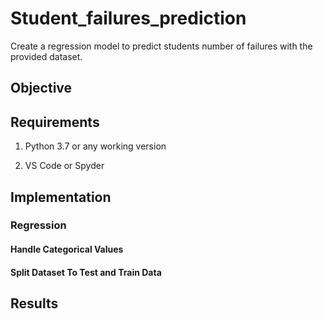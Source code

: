 # Student_failures_prediction

Create a regression model to predict students number of failures with the provided dataset.

## Objective

## Requirements

1. Python 3.7 or any working version

2. VS Code or Spyder

## Implementation

### Regression

#### Handle Categorical Values

#### Split Dataset To Test and Train Data

## Results
